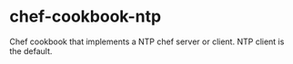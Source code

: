 chef-cookbook-ntp
=================

Chef cookbook that implements a NTP chef server or client.  NTP client is the default.